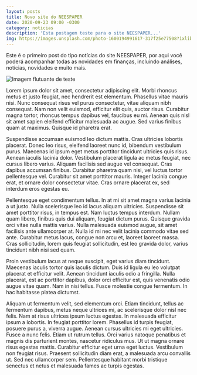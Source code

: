 ```yaml
---
layout: posts
title: Novo site do NEESPAPER
date: 2020-09-23 09:00 -0300
category: noticias
description: 'Esta postagem teste para o site NEESPAPER...'
img: https://images.unsplash.com/photo-1600194991617-317f25e77508?ixlib=rb-1.2.1&ixid=eyJhcHBfaWQiOjEyMDd9&auto=format&fit=crop&w=1350&q=80
---
```


Este é o primeiro post do tipo notícias do site NEESPAPER, por aqui você poderá acompanhar todas as novidades em finanças, incluindo análises, notícias, novidades e muito mais.


![Imagem flutuante de teste](https://images.unsplash.com/photo-1600194991617-317f25e77508?ixlib=rb-1.2.1&ixid=eyJhcHBfaWQiOjEyMDd9&auto=format&fit=crop&w=1350&q=80)


Lorem ipsum dolor sit amet, consectetur adipiscing elit. Morbi rhoncus metus et justo feugiat, nec hendrerit est elementum. Phasellus vitae mauris nisi. Nunc consequat risus vel purus consectetur, vitae aliquam nibh consequat. Nam non velit euismod, efficitur elit quis, auctor risus. Curabitur magna tortor, rhoncus tempus dapibus vel, faucibus eu mi. Aenean quis nisl sit amet sapien eleifend efficitur malesuada ac augue. Sed varius finibus quam at maximus. Quisque id pharetra erat.

Suspendisse accumsan euismod leo dictum mattis. Cras ultricies lobortis placerat. Donec leo risus, eleifend laoreet nunc id, bibendum vestibulum purus. Maecenas id ipsum eget metus porttitor tincidunt ultricies quis risus. Aenean iaculis lacinia dolor. Vestibulum placerat ligula ac metus feugiat, nec cursus libero varius. Aliquam facilisis sed augue vel consequat. Cras dapibus accumsan finibus. Curabitur pharetra quam nisi, vel luctus tortor pellentesque vel. Curabitur sit amet porttitor mauris. Integer lacinia congue erat, et ornare dolor consectetur vitae. Cras ornare placerat ex, sed interdum eros egestas eu.

Pellentesque eget condimentum tellus. In at mi sit amet magna varius lacinia a ut justo. Nulla scelerisque leo id lacus aliquam ultricies. Suspendisse sit amet porttitor risus, in tempus est. Nam luctus tempus interdum. Nullam quam libero, finibus quis dui aliquam, feugiat dictum purus. Quisque gravida orci vitae nulla mattis varius. Nulla malesuada euismod augue, sit amet facilisis ante ullamcorper at. Nulla id mi nec velit lacinia commodo vitae sed ante. Curabitur metus lacus, congue non arcu et, laoreet laoreet massa. Cras sollicitudin, lorem quis feugiat sollicitudin, est leo gravida dolor, varius tincidunt nibh nisi sed quam.

Proin vestibulum lacus at neque suscipit, eget varius diam tincidunt. Maecenas iaculis tortor quis iaculis dictum. Duis id ligula eu leo volutpat placerat et efficitur velit. Aenean tincidunt iaculis odio a fringilla. Nulla placerat, est ac porttitor dapibus, dolor orci efficitur est, quis venenatis odio augue vitae quam. Nam in nisi tellus. Fusce molestie congue fermentum. In hac habitasse platea dictumst.

Aliquam ut fermentum velit, sed elementum orci. Etiam tincidunt, tellus ac fermentum dapibus, metus neque ultrices mi, ac scelerisque dolor nisl nec felis. Nam at risus ultrices ipsum luctus egestas. In malesuada efficitur ipsum a lobortis. In feugiat porttitor lorem. Phasellus id turpis feugiat, posuere purus a, viverra augue. Aenean cursus ultricies mi eget ultricies. Fusce a nunc felis. Etiam ut rutrum tellus. Orci varius natoque penatibus et magnis dis parturient montes, nascetur ridiculus mus. Ut ut magna ornare risus egestas mattis. Curabitur efficitur eget urna eget luctus. Vestibulum non feugiat risus. Praesent sollicitudin diam erat, a malesuada arcu convallis ut. Sed nec ullamcorper sem. Pellentesque habitant morbi tristique senectus et netus et malesuada fames ac turpis egestas.

